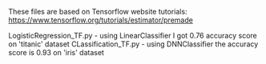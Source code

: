 These files are based on Tensorflow website tutorials: https://www.tensorflow.org/tutorials/estimator/premade

LogisticRegression_TF.py - using LinearClassifier I got 0.76 accuracy score on 'titanic' dataset
CLassification_TF.py - using DNNClassifier the accuracy score is 0.93 on 'iris' dataset
